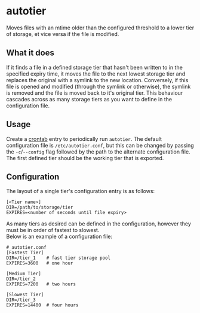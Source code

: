 # autotier
Moves files with an mtime older than the configured threshold to a lower tier of storage, et vice versa if the file is modified.

## What it does
If it finds a file in a defined storage tier that hasn't been written to in the specified expiry time, it moves the file to the next lowest storage tier and replaces the original with a symlink to the new location. Conversely, if this file is opened and modified (through the symlink or otherwise), the symlink is removed and the file is moved back to it's original tier. This behaviour cascades across as many storage tiers as you want to define in the configuration file.

## Usage
Create a [crontab](https://linux.die.net/man/5/crontab) entry to periodically run `autotier`. The default configuration file is `/etc/autotier.conf`, but this can be changed by passing the `-c`/`--config` flag followed by the path to the alternate configuration file. The first defined tier should be the working tier that is exported.

## Configuration
The layout of a single tier's configuration entry is as follows:
```
[<Tier name>]
DIR=/path/to/storage/tier
EXPIRES=<number of seconds until file expiry>
```
As many tiers as desired can be defined in the configuration, however they must be in order of fastest to slowest.  
Below is an example of a configuration file:
```
# autotier.conf
[Fastest Tier]
DIR=/tier_1    # fast tier storage pool
EXPIRES=3600   # one hour

[Medium Tier]
DIR=/tier_2
EXPIRES=7200   # two hours

[Slowest Tier]
DIR=/tier_3
EXPIRES=14400  # four hours
```
